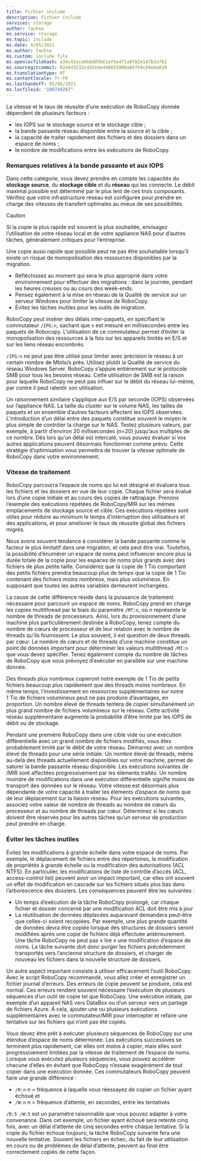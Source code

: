 ```yaml
---
title: Fichier include
description: Fichier include
services: storage
author: fauhse
ms.service: storage
ms.topic: include
ms.date: 4/05/2021
ms.author: fauhse
ms.custom: include file
ms.openlocfilehash: a3dc42ece6bbd05b61ef9a4f1a0f82e147b2a762
ms.sourcegitcommit: 02d443532c4d2e9e449025908a05fb9c84eba039
ms.translationtype: HT
ms.contentlocale: fr-FR
ms.lasthandoff: 05/06/2021
ms.locfileid: "108749287"
---
```

La vitesse et le taux de réussite d’une exécution de RoboCopy donnée dépendent de plusieurs facteurs :

* les IOPS sur le stockage source et le stockage cible ;
* la bande passante réseau disponible entre la source et la cible ;
* la capacité de traiter rapidement des fichiers et des dossiers dans un espace de noms ;
* le nombre de modifications entre les exécutions de RoboCopy.


### <a name="iops-and-bandwidth-considerations"></a>Remarques relatives à la bande passante et aux IOPS

Dans cette catégorie, vous devez prendre en compte les capacités du **stockage source**, du **stockage cible** et du **réseau** qui les connecte. Le débit maximal possible est déterminé par le plus lent de ces trois composants. Vérifiez que votre infrastructure réseau est configurée pour prendre en charge des vitesses de transfert optimales au mieux de ses possibilités.

> [!CAUTION]
> Si la copie la plus rapide est souvent la plus souhaitée, envisagez l’utilisation de votre réseau local et de votre appliance NAS pour d’autres tâches, généralement critiques pour l’entreprise.

Une copie aussi rapide que possible peut ne pas être souhaitable lorsqu’il existe un risque de monopolisation des ressources disponibles par la migration.

* Réfléchissez au moment qui sera le plus approprié dans votre environnement pour effectuer des migrations : dans la journée, pendant les heures creuses ou au cours des week-ends.
* Pensez également à la mise en réseau de la Qualité de service sur un serveur Windows pour limiter la vitesse de RoboCopy.
* Évitez les tâches inutiles pour les outils de migration.

RoboCopy peut insérer des délais inter-paquets, en spécifiant le commutateur `/IPG:n`, sachant que `n` est mesuré en millisecondes entre les paquets de Robocopy. L’utilisation de ce commutateur permet d’éviter la monopolisation des ressources à la fois sur les appareils limités en E/S et sur les liens réseau encombrés.

`/IPG:n` ne peut pas être utilisé pour limiter avec précision le réseau à un certain nombre de Mbits/s près. Utilisez plutôt la Qualité de service du réseau Windows Server. RoboCopy s’appuie entièrement sur le protocole SMB pour tous les besoins réseau. Cette utilisation de SMB est la raison pour laquelle RoboCopy ne peut pas influer sur le débit du réseau lui-même, par contre il peut ralentir son utilisation. 

Un raisonnement similaire s’applique aux E/S par seconde (IOPS) observées sur l’appliance NAS. La taille du cluster sur le volume NAS, les tailles de paquets et un ensemble d’autres facteurs affectent les IOPS observées. L’introduction d’un délai entre des paquets constitue souvent le moyen le plus simple de contrôler la charge sur le NAS. Testez plusieurs valeurs, par exemple, à partir d’environ 20 millisecondes (n=20) jusqu’aux multiples de ce nombre. Dès lors qu’un délai est intercalé, vous pouvez évaluer si vos autres applications peuvent désormais fonctionner comme prévu. Cette stratégie d’optimisation vous permettra de trouver la vitesse optimale de RoboCopy dans votre environnement.

### <a name="processing-speed"></a>Vitesse de traitement

RoboCopy parcourra l’espace de noms qui lui est désigné et évaluera tous les fichiers et les dossiers en vue de leur copie. Chaque fichier sera évalué lors d’une copie initiale et au cours des copies de rattrapage. Prenons l’exemple des exécutions répétées de RoboCopy/MIR sur les mêmes emplacements de stockage source et cible. Ces exécutions répétées sont utiles pour réduire au minimum le temps d’interruption des utilisateurs et des applications, et pour améliorer le taux de réussite global des fichiers migrés.

Nous avons souvent tendance à considérer la bande passante comme le facteur le plus limitatif dans une migration, et cela peut être vrai. Toutefois, la possibilité d’énumérer un espace de noms peut influencer encore plus la durée totale de la copie pour les espaces de noms plus grands avec des fichiers de plus petite taille. Considérez que la copie de 1 Tio comportant des petits fichiers prendra beaucoup plus de temps que la copie de 1 Tio contenant des fichiers moins nombreux, mais plus volumineux. En supposant que toutes les autres variables demeurent inchangées.

La cause de cette différence réside dans la puissance de traitement nécessaire pour parcourir un espace de noms. RoboCopy prend en charge les copies multithread par le biais du paramètre `/MT:n`, où n représente le nombre de threads de processeurs. Ainsi, lors du provisionnement d’une machine plus particulièrement destinée à RoboCopy, tenez compte du nombre de cœurs de processeur et de leur relation avec le nombre de threads qu’ils fournissent. Le plus souvent, il est question de deux threads par cœur. Le nombre de cœurs et de threads d’une machine constitue un point de données important pour déterminer les valeurs multithread `/MT:n` que vous devez spécifier. Tenez également compte du nombre de tâches de RoboCopy que vous prévoyez d’exécuter en parallèle sur une machine donnée.

Des threads plus nombreux copieront notre exemple de 1 Tio de petits fichiers beaucoup plus rapidement que des threads moins nombreux. En même temps, l’investissement en ressources supplémentaires sur notre 1 Tio de fichiers volumineux peut ne pas produire d’avantages, en proportion. Un nombre élevé de threads tentera de copier simultanément un plus grand nombre de fichiers volumineux sur le réseau. Cette activité réseau supplémentaire augmente la probabilité d’être limité par les IOPS de débit ou de stockage.

Pendant une première RoboCopy dans une cible vide ou une exécution différentielle avec un grand nombre de fichiers modifiés, vous êtes probablement limité par le débit de votre réseau. Démarrez avec un nombre élevé de threads pour une série initiale. Un nombre élevé de threads, même au-delà des threads actuellement disponibles sur votre machine, permet de saturer la bande passante réseau disponible. Les exécutions suivantes de /MIR sont affectées progressivement par les éléments traités. Un nombre moindre de modifications dans une exécution différentielle signifie moins de transport des données sur le réseau. Votre vitesse est désormais plus dépendante de votre capacité à traiter les éléments d’espace de noms que de leur déplacement sur la liaison réseau. Pour les exécutions suivantes, associez votre valeur de nombre de threads au nombre de cœurs du processeur et au nombre de threads par cœur. Déterminez si les cœurs doivent être réservés pour les autres tâches qu’un serveur de production peut prendre en charge.

### <a name="avoid-unnecessary-work"></a>Éviter les tâches inutiles

Évitez les modifications à grande échelle dans votre espace de noms. Par exemple, le déplacement de fichiers entre des répertoires, la modification de propriétés à grande échelle ou la modification des autorisations (ACL NTFS). En particulier, les modifications de liste de contrôle d’accès (ACL, access-control list) peuvent avoir un impact important, car elles ont souvent un effet de modification en cascade sur les fichiers situés plus bas dans l’arborescence des dossiers. Les conséquences peuvent être les suivantes :

* Un temps d’exécution de la tâche RoboCopy prolongé, car chaque fichier et dossier concerné par une modification ACL doit être mis à jour
* La réutilisation de données déplacées auparavant demandera peut-être que celles-ci soient recopiées. Par exemple, une plus grande quantité de données devra être copiée lorsque des structures de dossiers seront modifiées après une copie de fichiers déjà effectuée antérieurement. Une tâche RoboCopy ne peut pas « lire » une modification d’espace de noms. La tâche suivante doit donc purger les fichiers précédemment transportés vers l’ancienne structure de dossiers, et charger de nouveau les fichiers dans la nouvelle structure de dossiers.

Un autre aspect important consiste à utiliser efficacement l’outil RoboCopy. Avec le script RoboCopy recommandé, vous allez créer et enregistrer un fichier journal d’erreurs. Des erreurs de copie peuvent se produire, cela est normal. Ces erreurs rendent souvent nécessaire l’exécution de plusieurs séquences d’un outil de copie tel que RoboCopy. Une exécution initiale, par exemple d’un appareil NAS vers DataBox ou d’un serveur vers un partage de fichiers Azure. À cela, ajouter une ou plusieurs exécutions supplémentaires avec le commutateur/MIR pour intercepter et refaire une tentative sur les fichiers qui n’ont pas été copiés.

Vous devez être prêt à exécuter plusieurs séquences de RoboCopy sur une étendue d’espace de noms déterminée. Les exécutions successives se terminent plus rapidement, car elles ont moins à copier, mais elles sont progressivement limitées par la vitesse de traitement de l’espace de noms. Lorsque vous exécutez plusieurs séquences, vous pouvez accélérer chacune d’elles en évitant que RoboCopy n’essaie exagérément de tout copier dans une exécution donnée. Ces commutateurs RoboCopy peuvent faire une grande différence :

* `/R:n` n = fréquence à laquelle vous réessayez de copier un fichier ayant échoué et 
* `/W:n` n = fréquence d’attente, en secondes, entre les tentatives

`/R:5 /W:5` est un paramètre raisonnable que vous pouvez adapter à votre convenance. Dans cet exemple, un fichier ayant échoué sera retenté cinq fois, avec un délai d’attente de cinq secondes entre chaque tentative. Si la copie du fichier échoue toujours, la tâche RoboCopy suivante fera une nouvelle tentative. Souvent les fichiers en échec, du fait de leur utilisation en cours ou de problèmes de délai d’attente, peuvent au final être correctement copiés de cette façon.
   
